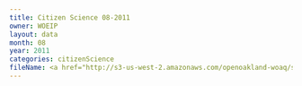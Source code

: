 ```yaml
---
title: Citizen Science 08-2011
owner: WOEIP
layout: data
month: 08
year: 2011
categories: citizenScience
fileName: <a href="http://s3-us-west-2.amazonaws.com/openoakland-woaq/shift_by_month/2011-08.csv">CSV here</a>
---
```


